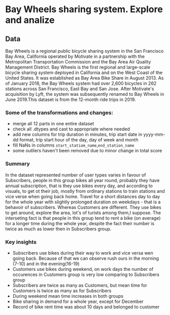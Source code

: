 # Bay Wheels sharing system. Explore and analize
## Data
Bay Wheels is a regional public bicycle sharing system in the San Francisco Bay Area, 
California operated by Motivate in a partnership with the Metropolitan Transportation 
Commission and the Bay Area Air Quality Management District. Bay Wheels is the first 
regional and large-scale bicycle sharing system deployed in California and on the West 
Coast of the United States. It was established as Bay Area Bike Share in August 2013. 
As of January 2018, the Bay Wheels system had over 2,600 bicycles in 262 stations across 
San Francisco, East Bay and San Jose. After Motivate's acquisition by Lyft, the system 
was subsequently renamed to Bay Wheels in June 2019.This dataset is from the 12-month 
ride trips in 2019.

### Some of the transformations and changes:
 - merge all 12 parts in one entire dataset
 - check all .dtypes and cast to appropriate where needed
 - add new columns for trip duration in minutes, trip start date in yyyy-mm-dd format, 
   trip start hour of the day, day of week and month
 - fill NaNs in columns `start_statiom_name`,`end_station_name`
 - some outliers haven't been removed due to minor change in total score
 
 ### Summary
 In the dataset represented number of user types varies in favour of Subscribers, people 
 in this group bikes all year round, probably they have annual subscription, that is they
 use bikes every day, and according to visuals, to get ot their job, mostly from ordinary
 stations to train stations and vice verse when going back home. Travel for a short distances
 day to day for the whole year with slightly prolonged duration on weekdays - that is a behavoir 
 of subscribers.
 Whereas Customers are different. They use bikes to get around, explore the area, 
 lot's of turists among them,I suppose. The interseting fact is that people in this 
 group tend to rent a bike (on average) for a longer time during the whole year, 
 despite the fact their number is twice as much as lower then in Subscribers group.
 
 ### Key insights
 - Subscribers use bikes during their way to work and vice versa wen going back.
   Because of that we can observe rush ours in the morning (7-10) and in the evening(16-19)
 - Customers use bikes during weekend, on work days the number of occurences in Customers group
   is very low comparing to Subscribers group
 - Subscribers are twice as many as Customers, but  mean time for Customers is twice as many as
   for Subscribers
 - During weekend mean time increases in both groups
 - Bike sharing in demand for a whole year, except for December
 - Record of bike rent time was about 10 days and belonged to customer

